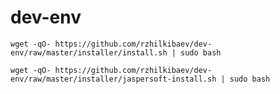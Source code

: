 dev-env
=======
`wget -qO- https://github.com/rzhilkibaev/dev-env/raw/master/installer/install.sh | sudo bash`

`wget -qO- https://github.com/rzhilkibaev/dev-env/raw/master/installer/jaspersoft-install.sh | sudo bash`
